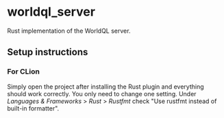 # worldql_server
Rust implementation of the WorldQL server.

## Setup instructions

### For CLion
Simply open the project after installing the Rust plugin and everything should work correctly. You only need to change one setting. Under _Languages & Frameworks_ > _Rust_ > _Rustfmt_ check "Use rustfmt instead of built-in formatter".